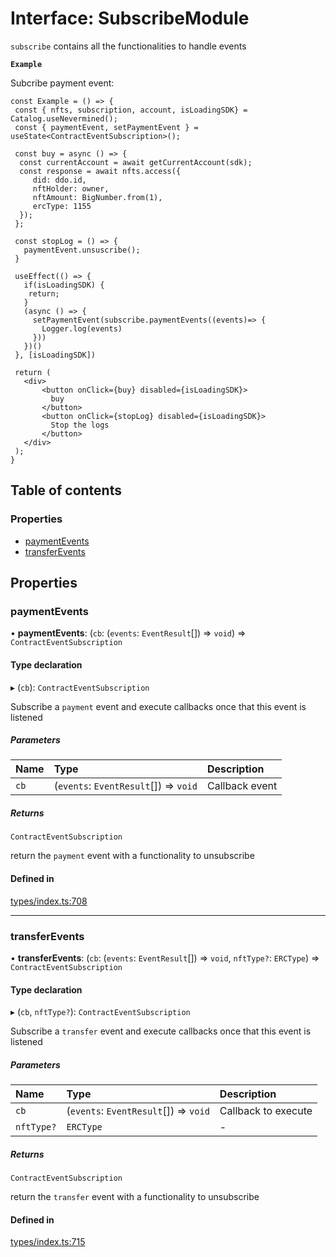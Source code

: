 # Interface: SubscribeModule

`subscribe` contains all the functionalities to handle events

**`Example`**

Subcribe payment event:

```tsx
const Example = () => {
 const { nfts, subscription, account, isLoadingSDK} = Catalog.useNevermined();
 const { paymentEvent, setPaymentEvent } = useState<ContractEventSubscription>();

 const buy = async () => {
  const currentAccount = await getCurrentAccount(sdk);
  const response = await nfts.access({
     did: ddo.id,
     nftHolder: owner,
     nftAmount: BigNumber.from(1),
     ercType: 1155
  });
 };

 const stopLog = () => {
   paymentEvent.unsuscribe();
 }

 useEffect(() => {
   if(isLoadingSDK) {
    return;
   }
   (async () => {
     setPaymentEvent(subscribe.paymentEvents((events)=> {
       Logger.log(events)
     }))
   })()
 }, [isLoadingSDK])

 return (
   <div>
       <button onClick={buy} disabled={isLoadingSDK}>
         buy
       </button>
       <button onClick={stopLog} disabled={isLoadingSDK}>
         Stop the logs
       </button>
   </div>
 );
}
```

## Table of contents

### Properties

- [paymentEvents](SubscribeModule.md#paymentevents)
- [transferEvents](SubscribeModule.md#transferevents)

## Properties

### paymentEvents

• **paymentEvents**: (`cb`: (`events`: `EventResult`[]) => `void`) => `ContractEventSubscription`

#### Type declaration

▸ (`cb`): `ContractEventSubscription`

Subscribe a `payment` event and execute callbacks once that this event is listened

##### Parameters

| Name | Type | Description |
| :------ | :------ | :------ |
| `cb` | (`events`: `EventResult`[]) => `void` | Callback event |

##### Returns

`ContractEventSubscription`

return the `payment` event with a functionality to unsubscribe

#### Defined in

[types/index.ts:708](https://github.com/nevermined-io/react-components/blob/a00d087/catalog/src/types/index.ts#L708)

___

### transferEvents

• **transferEvents**: (`cb`: (`events`: `EventResult`[]) => `void`, `nftType?`: `ERCType`) => `ContractEventSubscription`

#### Type declaration

▸ (`cb`, `nftType?`): `ContractEventSubscription`

Subscribe a `transfer` event and execute callbacks once that this event is listened

##### Parameters

| Name | Type | Description |
| :------ | :------ | :------ |
| `cb` | (`events`: `EventResult`[]) => `void` | Callback to execute |
| `nftType?` | `ERCType` | - |

##### Returns

`ContractEventSubscription`

return the `transfer` event with a functionality to unsubscribe

#### Defined in

[types/index.ts:715](https://github.com/nevermined-io/react-components/blob/a00d087/catalog/src/types/index.ts#L715)
